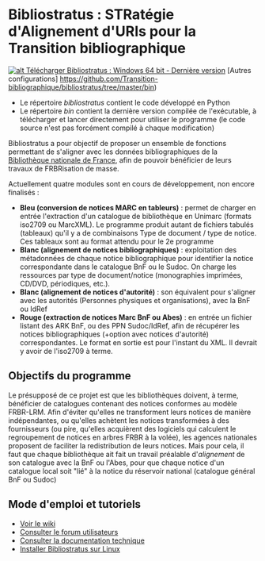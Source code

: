 Bibliostratus : STRatégie d'Alignement d'URIs pour la Transition bibliographique
==

[![alt Télécharger Bibliostratus : Windows 64 bit - Dernière version](https://raw.githubusercontent.com/Transition-bibliographique/bibliostratus/master/img/bouton_telecharger_bibliostratus.png)](https://github.com/Transition-bibliographique/bibliostratus/raw/master/bin/bibliostratus_latest_win64_py3.6.zip)
[Autres configurations] https://github.com/Transition-bibliographique/bibliostratus/tree/master/bin)

* Le répertoire *bibliostratus* contient le code développé en Python
* Le répertoire *bin* contient la dernière version compilée de l'exécutable, à télécharger et lancer directement pour utiliser le programme (le code source n'est pas forcément compilé à chaque modification)

Bibliostratus a pour objectif de proposer un ensemble de fonctions permettant de s'aligner avec les données bibliographiques de la [Bibliothèque nationale de France](http://www.bnf.fr), afin de pouvoir bénéficier de leurs travaux de FRBRisation de masse.

Actuellement quatre modules sont en cours de développement, non encore finalisés :

* **Bleu (conversion de notices MARC en tableurs)** : permet de charger en entrée l'extraction d'un catalogue de bibliothèque en Unimarc (formats iso2709 ou MarcXML). Le programme produit autant de fichiers tabulés (tableaux) qu'il y a de combinaisons Type de document / type de notice. Ces tableaux sont au format attendu pour le 2e programme
* **Blanc (alignement de notices bibliographiques)** : exploitation des métadonnées de chaque notice bibliographique pour identifier la notice correspondante dans le catalogue BnF ou le Sudoc. On charge les ressources par type de document/notice (monographies imprimées, CD/DVD, périodiques, etc.). 
* **Blanc (alignement de notices d'autorité)** : son équivalent pour s'aligner avec les autorités (Personnes physiques et organisations), avec la BnF ou IdRef
* **Rouge (extraction de notices Marc BnF ou Abes)** : en entrée un fichier listant des ARK BnF, ou des PPN Sudoc/IdRef, afin de récupérer les notices bibliographiques (+option avec notices d'autorité) correspondantes. Le format en sortie est pour l'instant du XML. Il devrait y avoir de l'iso2709 à terme.


Objectifs du programme
--

Le présupposé de ce projet est que les bibliothèques doivent, à terme, bénéficier de catalogues contenant des notices conformes au modèle FRBR-LRM. 
Afin d'éviter qu'elles ne transforment leurs notices de manière indépendantes, ou qu'elles achètent les notices transformées à des fournisseurs (ou pire, qu'elles acquièrent des logiciels qui calculent le regroupement de notices en arbres FRBR à la volée), les agences nationales proposent de faciliter la redistribution de leurs notices.
Mais pour cela, il faut que chaque bibliothèque ait fait un travail préalable d'*alignement* de son catalogue avec la BnF ou l'Abes, pour que chaque notice d'un catalogue local soit "lié" à la notice du réservoir national (catalogue général BnF ou Sudoc)

Mode d'emploi et tutoriels
--
* [Voir le wiki](https://github.com/Transition-bibliographique/bibliostratus/wiki "Consulter les pages du wiki sur Github")
* [Consulter le forum utilisateurs](http://www.agorabib.fr/topic/3317-bibliostratus-mettre-en-correspondance-ses-notices-avec-celles-de-la-bnf/ "topic Agorabib")
* [Consulter la documentation technique](https://github.com/Transition-bibliographique/bibliostratus/tree/master/doc)
* [Installer Bibliostratus sur Linux](INSTALL.md)
